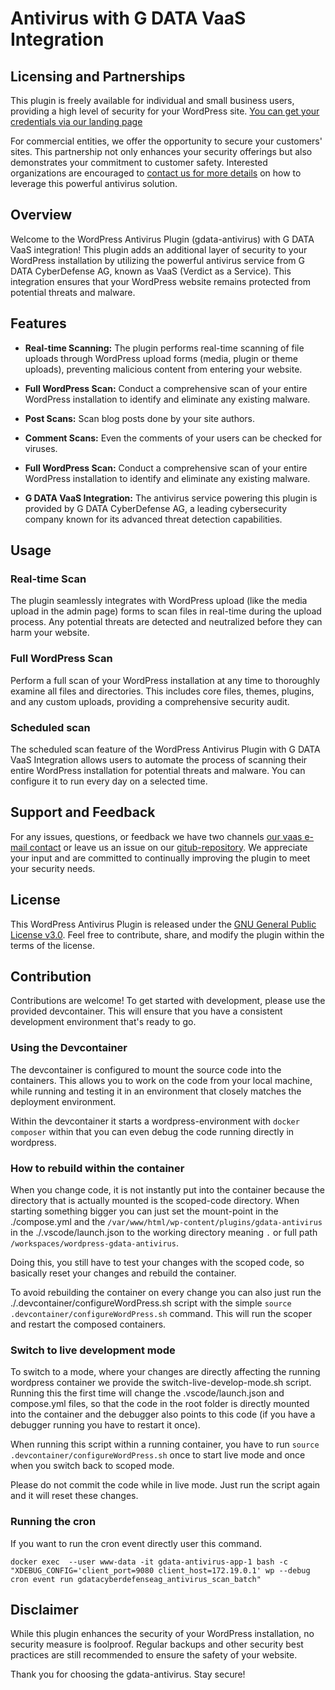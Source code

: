 # Antivirus with G DATA VaaS Integration

## Licensing and Partnerships

This plugin is freely available for individual and small business users, providing a high level of security for your WordPress site. [You can get your credentials via our landing page](https://www.gdata.de/vaas-files/vaas-technical-onboarding.html)

For commercial entities, we offer the opportunity to secure your customers' sites. This partnership not only enhances your security offerings but also demonstrates your commitment to customer safety. Interested organizations are encouraged to [contact us for more details](mailto:oem@gdata.de) on how to leverage this powerful antivirus solution.

## Overview

Welcome to the WordPress Antivirus Plugin (gdata-antivirus) with G DATA VaaS integration! This plugin adds an additional layer of security to your WordPress installation by utilizing the powerful antivirus service from G DATA CyberDefense AG, known as VaaS (Verdict as a Service). This integration ensures that your WordPress website remains protected from potential threats and malware.

## Features

- **Real-time Scanning:** The plugin performs real-time scanning of file uploads through WordPress upload forms (media, plugin or theme uploads), preventing malicious content from entering your website.
  
- **Full WordPress Scan:** Conduct a comprehensive scan of your entire WordPress installation to identify and eliminate any existing malware.

- **Post Scans:** Scan blog posts done by your site authors.

- **Comment Scans:** Even the comments of your users can be checked for viruses.

- **Full WordPress Scan:** Conduct a comprehensive scan of your entire WordPress installation to identify and eliminate any existing malware.


- **G DATA VaaS Integration:** The antivirus service powering this plugin is provided by G DATA CyberDefense AG, a leading cybersecurity company known for its advanced threat detection capabilities.

## Usage

### Real-time Scan

The plugin seamlessly integrates with WordPress upload (like the media upload in the admin page) forms to scan files in real-time during the upload process. Any potential threats are detected and neutralized before they can harm your website.

### Full WordPress Scan

Perform a full scan of your WordPress installation at any time to thoroughly examine all files and directories. This includes core files, themes, plugins, and any custom uploads, providing a comprehensive security audit.

### Scheduled scan

The scheduled scan feature of the WordPress Antivirus Plugin with G DATA VaaS Integration allows users to automate the process of scanning their entire WordPress installation for potential threats and malware. You can configure it to run every day on a selected time.

## Support and Feedback

For any issues, questions, or feedback we have two channels [our vaas e-mail contact](oem@gdata.de) or leave us an issue on our [gitub-repository](https://github.com/GDATASoftwareAG/wordpress-gdata-antivirus/issues). We appreciate your input and are committed to continually improving the plugin to meet your security needs.

## License

This WordPress Antivirus Plugin is released under the [GNU General Public License v3.0](https://github.com/GDATASoftwareAG/wordpress-gdata-antivirus/blob/main/LICENSE). Feel free to contribute, share, and modify the plugin within the terms of the license.

## Contribution

Contributions are welcome! To get started with development, please use the provided devcontainer. This will ensure that you have a consistent development environment that's ready to go.

### Using the Devcontainer

The devcontainer is configured to mount the source code into the containers. This allows you to work on the code from your local machine, while running and testing it in an environment that closely matches the deployment environment.

Within the devcontainer it starts a wordpress-environment with `docker composer` within that you can even debug the code running directly in wordpress. 

### How to rebuild within the container

When you change code, it is not instantly put into the container because the directory that is actually mounted is the scoped-code directory.
When starting something bigger you can just set the mount-point in the ./compose.yml and the `/var/www/html/wp-content/plugins/gdata-antivirus` in the ./.vscode/launch.json to the working directory meaning `.` or full path `/workspaces/wordpress-gdata-antivirus`.

Doing this, you still have to test your changes with the scoped code, so basically reset your changes and rebuild the container.

To avoid rebuilding the container on every change you can also just run the ./.devcontainer/configureWordPress.sh script with the simple `source .devcontainer/configureWordPress.sh` command. This will run the scoper and restart the composed containers.

### Switch to live development mode

To switch to a mode, where your changes are directly affecting the running wordpress container we provide the switch-live-develop-mode.sh script. Running this the first time will change the .vscode/launch.json and compose.yml files, so that the code in the root folder is directly mounted into the container and the debugger also points to this code (if you have a debugger running you have to restart it once).

When running this script within a running container, you have to run `source .devcontainer/configureWordPress.sh` once to start live mode and once when you switch back to scoped mode.

Please do not commit the code while in live mode. Just run the script again and it will reset these changes.

### Running the cron

If you want to run the cron event directly user this command.

`docker exec  --user www-data -it gdata-antivirus-app-1 bash -c "XDEBUG_CONFIG='client_port=9080 client_host=172.19.0.1' wp --debug cron event run gdatacyberdefenseag_antivirus_scan_batch"`

## Disclaimer

While this plugin enhances the security of your WordPress installation, no security measure is foolproof. Regular backups and other security best practices are still recommended to ensure the safety of your website.

Thank you for choosing the gdata-antivirus. Stay secure!